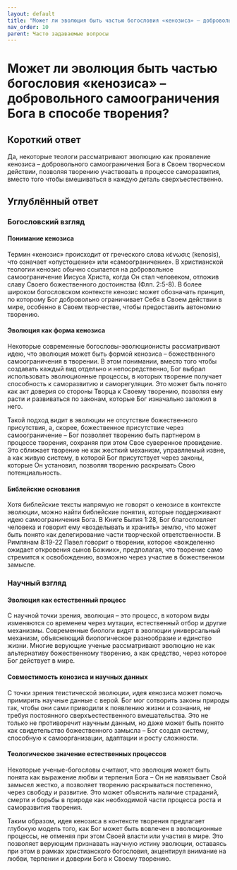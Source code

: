 ```yaml
---
layout: default
title: "Может ли эволюция быть частью богословия «кенозиса» – добровольного самоограничения Бога в способе творения?"
nav_order: 10
parent: Часто задаваемые вопросы
---
```


# Может ли эволюция быть частью богословия «кенозиса» – добровольного самоограничения Бога в способе творения?

## Короткий ответ

Да, некоторые теологи рассматривают эволюцию как проявление кенозиса – добровольного самоограничения Бога в Своем творческом действии, позволяя творению участвовать в процессе саморазвития, вместо того чтобы вмешиваться в каждую деталь сверхъестественно.

## Углублённый ответ

### Богословский взгляд

#### Понимание кенозиса

Термин «кенозис» происходит от греческого слова κένωσις (kenosis), что означает «опустошение» или «самоограничение». В христианской теологии кенозис обычно ссылается на добровольное самоограничение Иисуса Христа, когда Он стал человеком, отложив славу Своего божественного достоинства (Флп. 2:5-8). В более широком богословском контексте кенозис может обозначать принцип, по которому Бог добровольно ограничивает Себя в Своем действии в мире, особенно в Своем творчестве, чтобы предоставить автономию творению.

#### Эволюция как форма кенозиса

Некоторые современные богословы-эволюционисты рассматривают идею, что эволюция может быть формой кенозиса – божественного самоограничения в творении. В этом понимании, вместо того чтобы создавать каждый вид отдельно и непосредственно, Бог выбрал использовать эволюционные процессы, в которых творение получает способность к саморазвитию и саморегуляции. Это может быть понято как акт доверия со стороны Творца к Своему творению, позволяя ему расти и развиваться по законам, которые Бог изначально заложил в него.

Такой подход видит в эволюции не отсутствие божественного присутствия, а, скорее, божественное присутствие через самоограничение – Бог позволяет творению быть партнером в процессе творения, сохраняя при этом Свое суверенное провидение. Это сближает творение не как жесткий механизм, управляемый извне, а как живую систему, в которой Бог присутствует через законы, которые Он установил, позволяя творению раскрывать Свою потенциальность.

#### Библейские основания

Хотя библейские тексты напрямую не говорят о кенозисе в контексте эволюции, можно найти библейские понятия, которые поддерживают идею самоограничения Бога. В Книге Бытия 1:28, Бог благословляет человека и говорит ему «возделывать и хранить» землю, что может быть понято как делегирование части творческой ответственности. В Римлянам 8:19-22 Павел говорит о творении, которое «вожделенно ожидает откровения сынов Божиих», предполагая, что творение само стремится к освобождению, возможно через участие в божественном замысле.

### Научный взгляд

#### Эволюция как естественный процесс

С научной точки зрения, эволюция – это процесс, в котором виды изменяются со временем через мутации, естественный отбор и другие механизмы. Современные биологи видят в эволюции универсальный механизм, объясняющий биологическое разнообразие и единство жизни. Многие верующие ученые рассматривают эволюцию не как альтернативу божественному творению, а как средство, через которое Бог действует в мире.

#### Совместимость кенозиса и научных данных

С точки зрения теистической эволюции, идея кенозиса может помочь примирить научные данные с верой. Бог мог сотворить законы природы так, чтобы они сами приводили к появлению жизни и сознания, не требуя постоянного сверхъестественного вмешательства. Это не только не противоречит научным данным, но даже может быть понято как свидетельство божественного замысла – Бог создал систему, способную к самоорганизации, адаптации и росту сложности.

#### Теологическое значение естественных процессов

Некоторые ученые-богословы считают, что эволюция может быть понята как выражение любви и терпения Бога – Он не навязывает Свой замысел жестко, а позволяет творению раскрываться постепенно, через свободу и развитие. Это может объяснить наличие страданий, смерти и борьбы в природе как необходимой части процесса роста и саморазвития творения.

Таким образом, идея кенозиса в контексте творения предлагает глубокую модель того, как Бог может быть вовлечен в эволюционные процессы, не отменяя при этом Своей власти или участия в мире. Это позволяет верующим признавать научную истину эволюции, оставаясь при этом в рамках христианского богословия, акцентируя внимание на любви, терпении и доверии Бога к Своему творению.